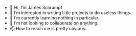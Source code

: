 - 👋 Hi, I’m James Schrumpf
- 👀 I’m interested in writing little projects to do useless things.
- 🌱 I’m currently learning nothing in particular.
- 💞️ I’m not looking to collaborate on anything.
- 📫 How to reach me is pretty obvious.

<!---
jaschrumpf/jaschrumpf is a ✨ special ✨ repository because its `README.md` (this file) appears on your GitHub profile.
You can click the Preview link to take a look at your changes.
--->
